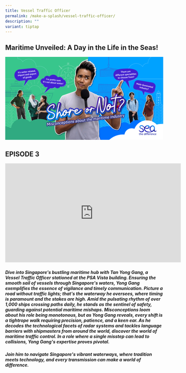```yaml
---
title: Vessel Traffic Officer
permalink: /make-a-splash/vessel-traffic-officer/
description: ""
variant: tiptap
---
```

## Maritime Unveiled: A Day in the Life in the Seas!

![](/images/mpa_shore%20or%20not_kv_1200x630_3oct23-2%20(1).jpg)
## EPISODE 3 
<iframe allowfullscreen="" allow="accelerometer; autoplay; clipboard-write; encrypted-media; gyroscope; picture-in-picture; web-share" frameborder="0" title="YouTube video player" src="https://www.youtube.com/embed/1rbu6PWARtw?si=dDuz8BSxvPsLGLPx" height="315" width="560"></iframe>

##### Dive into Singapore's bustling maritime hub with Tan Yong Gang, a Vessel Traffic Officer stationed at the PSA Vista building. Ensuring the smooth sail of vessels through Singapore's waters, Yong Gang exemplifies the essence of vigilance and timely communication. Picture a road without traffic lights; that's the waterway he oversees, where timing is paramount and the stakes are high. Amid the pulsating rhythm of over 1,000 ships crossing paths daily, he stands as the sentinel of safety, guarding against potential maritime mishaps. Misconceptions loom about his role being monotonous, but as Yong Gang reveals, every shift is a tightrope walk requiring precision, patience, and a keen ear. As he decodes the technological facets of radar systems and tackles language barriers with shipmasters from around the world, discover the world of maritime traffic control. In a role where a single misstep can lead to collisions, Yong Gang's expertise proves pivotal.

##### **Join him to navigate Singapore's vibrant waterways, where tradition meets technology, and every transmission can make a world of difference.**